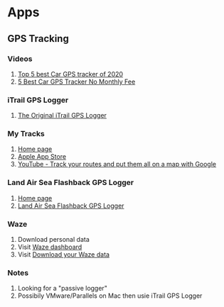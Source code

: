 # Apps

## GPS Tracking

### Videos

1. [Top 5 best Car GPS tracker of 2020](https://www.youtube.com/watch?v=AWYgWer_7pg)
1. [5 Best Car GPS Tracker No Monthly Fee](https://www.youtube.com/watch?v=d9dOAp0zWts)


### iTrail GPS Logger

1. [The Original iTrail GPS Logger](https://www.myitrail.com/product/small-gps-logger-extended-battery/4/)

### My Tracks

1. [Home page](https://www.mytracks4mac.info/index.php/en/)
1. [Apple App Store](https://apps.apple.com/us/app/mytracks-the-gps-logger/id358697908)
1. [YouTube - Track your routes and put them all on a map with Google](https://www.youtube.com/watch?v=kBygYRWbkPo)

### Land Air Sea Flashback GPS Logger

1. [Home page](https://landairsea.com/)
1. [Land Air Sea Flashback GPS Logger ](https://www.amazon.com/dp/B00Z89BSE0)


### Waze

1. Download personal data
  1. Visit [Waze dashboard](https://www.waze.com/dashboard)
  1. Visit [Download your Waze data](https://www.waze.com/account/download_data)
  
### Notes

1. Looking for a "passive logger"
1. Possibily VMware/Parallels on Mac then usie iTrail GPS Logger
